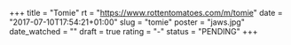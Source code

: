 +++
title = "Tomie"
rt = "https://www.rottentomatoes.com/m/tomie"
date = "2017-07-10T17:54:21+01:00"
slug = "tomie"
poster = "jaws.jpg"
date_watched = ""
draft = true
rating = "-"
status = "PENDING"
+++